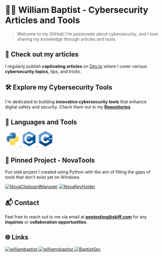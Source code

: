 # 👨‍💻 William Baptist - Cybersecurity Articles and Tools
> Welcome to my GitHub! I'm passionate about cybersecurity, and I love sharing my knowledge through articles and tools.

## 📝 Check out my articles
I regularly publish **captivating articles** on [Dev.to](https://dev.to/williambaptist) where I cover various **cybersecurity topics**, tips, and tricks.

## 🛠️ Explore my Cybersecurity Tools
I'm dedicated to building **innovative cybersecurity tools** that enhance digital safety and security. Check them out in my [**Repositories**](https://github.com/BaptistSec?tab=repositories)

## 🚀 Languages and Tools
<p align="left">
  <a href="https://www.python.org" target="_blank" rel="noreferrer">
    <img src="https://raw.githubusercontent.com/devicons/devicon/master/icons/python/python-original.svg" alt="python" width="50" height="50"/>
  </a>
  <a href="https://www.cprogramming.com/" target="_blank" rel="noreferrer">
    <img src="https://raw.githubusercontent.com/devicons/devicon/master/icons/c/c-original.svg" alt="c" width="50" height="50"/>
  </a>
  <a href="https://www.w3schools.com/cpp/" target="_blank" rel="noreferrer">
    <img src="https://raw.githubusercontent.com/devicons/devicon/master/icons/cplusplus/cplusplus-original.svg" alt="cplusplus" width="50" height="50"/>
  </a>
</p>

## 🔧 Pinned Project - NovaTools
Fun side project I created using Python with the aim of filling the gaps of tools that don't exist yet on Windows.

[![NovaClipboardManager](https://path-to-your-image.png)](https://github.com/your-username/secureguard)
[![NovaKeyHolder](https://path-to-your-image.png)](https://github.com/your-username/secureguard)

## 📬 Contact
Feel free to reach out to me via email at **pentesting@skiff.com** for any **inquiries** or **collaboration opportunities**.

## 🌐 Links
<p align="left">
  <a href="https://dev.to/williambaptist" target="_blank">
    <img src="https://dev-to-uploads.s3.amazonaws.com/uploads/logos/resized_logo_UQww2soKuUsjaOGNB38o.png" alt="williambaptist" height="40" width="40" />
  </a>
  <a href="https://linkedin.com/in/williamsbaptist" target="_blank">
    <img src="https://raw.githubusercontent.com/rahuldkjain/github-profile-readme-generator/master/src/images/icons/Social/linked-in-alt.svg" alt="williamsbaptist" height="40" width="40" />
  </a>
  <a href="https://twitter.com/BaptistSec" target="_blank">
    <img src="https://raw.githubusercontent.com/rahuldkjain/github-profile-readme-generator/master/src/images/icons/Social/twitter.svg" alt="BaptistSec" height="40" width="40" />
  </a>
</p>
